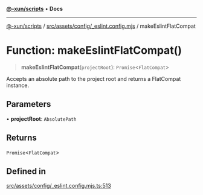 [**@-xun/scripts**](../../../../../README.md) • **Docs**

***

[@-xun/scripts](../../../../../README.md) / [src/assets/config/\_eslint.config.mjs](../README.md) / makeEslintFlatCompat

# Function: makeEslintFlatCompat()

> **makeEslintFlatCompat**(`projectRoot`): `Promise`\<`FlatCompat`\>

Accepts an absolute path to the project root and returns a FlatCompat
instance.

## Parameters

• **projectRoot**: `AbsolutePath`

## Returns

`Promise`\<`FlatCompat`\>

## Defined in

[src/assets/config/\_eslint.config.mjs.ts:513](https://github.com/Xunnamius/xscripts/blob/f4ec173014b41a5b69e2dbdb82e9f8b7ec9d9c86/src/assets/config/_eslint.config.mjs.ts#L513)
